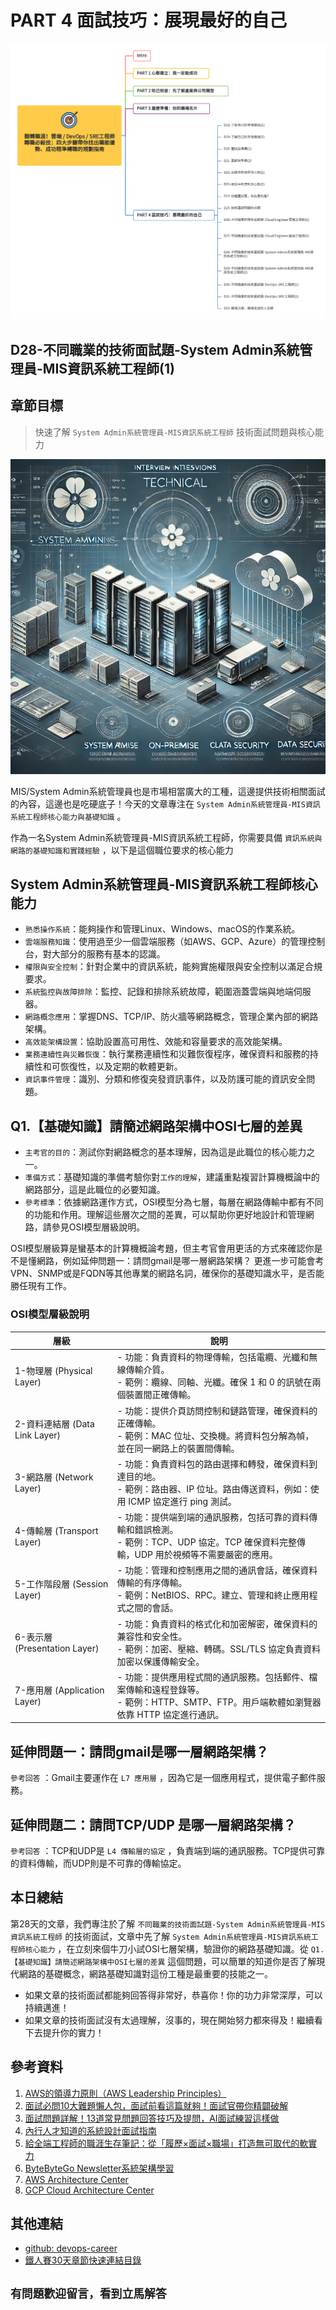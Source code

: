# PART 4 面試技巧：展現最好的自己

![鐵人賽-30Days-P4](https://github.com/qwedsazxc78/devops-career/raw/main/docs/img/30Days-P4.png)

## D28-不同職業的技術面試題-System Admin系統管理員-MIS資訊系統工程師(1)

## 章節目標

> 快速了解 `System Admin系統管理員-MIS資訊系統工程師` 技術面試問題與核心能力

![D28-不同職業的技術面試題-System Admin系統管理員-MIS資訊系統工程師(1)](https://github.com/qwedsazxc78/devops-career/raw/main/docs/img/D28.png)

MIS/System Admin系統管理員也是市場相當廣大的工種，這邊提供技術相關面試的內容，這邊也是吃硬底子！今天的文章專注在 `System Admin系統管理員-MIS資訊系統工程師核心能力與基礎知識` 。

作為一名System Admin系統管理員-MIS資訊系統工程師，你需要具備 `資訊系統與網路的基礎知識和實踐經驗` ，以下是這個職位要求的核心能力

## System Admin系統管理員-MIS資訊系統工程師核心能力

* `熟悉操作系統`：能夠操作和管理Linux、Windows、macOS的作業系統。
* `雲端服務知識`：使用過至少一個雲端服務（如AWS、GCP、Azure）的管理控制台，對大部分的服務有基本的認識。
* `權限與安全控制`：針對企業中的資訊系統，能夠實施權限與安全控制以滿足合規要求。
* `系統監控與故障排除`：監控、記錄和排除系統故障，範圍涵蓋雲端與地端伺服器。
* `網路概念應用`：掌握DNS、TCP/IP、防火牆等網路概念，管理企業內部的網路架構。
* `高效能架構設置`：協助設置高可用性、效能和容量要求的高效能架構。
* `業務連續性與災難恢復`：執行業務連續性和災難恢復程序，確保資料和服務的持續性和可恢復性，以及定期的軟體更新。
* `資訊事件管理`：識別、分類和修復突發資訊事件，以及防護可能的資訊安全問題。

## Q1.【基礎知識】請簡述網路架構中OSI七層的差異

* `主考官的目的`：測試你對網路概念的基本理解，因為這是此職位的核心能力之一。
* `準備方式`：基礎知識的準備考驗你對`工作的理解`，建議重點複習計算機概論中的網路部分，這是此職位的必要知識。
* `參考標準`：依據網路運作方式，OSI模型分為七層，每層在網路傳輸中都有不同的功能和作用。理解這些層次之間的差異，可以幫助你更好地設計和管理網路，請參見OSI模型層級說明。

OSI模型層級算是蠻基本的計算機概論考題，但主考官會用更活的方式來確認你是不是懂網路，例如延伸問題一：請問gmail是哪一層網路架構？
更進一步可能會考VPN、SNMP或是FQDN等其他專業的網路名詞，確保你的基礎知識水平，是否能勝任現有工作。

### OSI模型層級說明

| 層級 | 說明 |
| ---- | ---- |
| 1-物理層 (Physical Layer) | - 功能：負責資料的物理傳輸，包括電纜、光纖和無線傳輸介質。 <br> - 範例：纜線、同軸、光纖。確保 1 和 0 的訊號在兩個裝置間正確傳輸。 |
| 2-資料連結層 (Data Link Layer) | - 功能：提供介頁訪問控制和鏈路管理，確保資料的正確傳輸。 <br> - 範例：MAC 位址、交換機。將資料包分解為幀，並在同一網路上的裝置間傳輸。 |
| 3-網路層 (Network Layer) | - 功能：負責資料包的路由選擇和轉發，確保資料到達目的地。 <br> - 範例：路由器、IP 位址。路由傳送資料，例如：使用 ICMP 協定進行 ping 測試。 |
| 4-傳輸層 (Transport Layer) | - 功能：提供端到端的通訊服務，包括可靠的資料傳輸和錯誤檢測。 <br> - 範例：TCP、UDP 協定。TCP 確保資料完整傳輸，UDP 用於視頻等不需要嚴密的應用。 |
| 5-工作階段層 (Session Layer) | - 功能：管理和控制應用之間的通訊會話，確保資料傳輸的有序傳輸。 <br> - 範例：NetBIOS、RPC。建立、管理和終止應用程式之間的會話。 |
| 6-表示層 (Presentation Layer) | - 功能：負責資料的格式化和加密解密，確保資料的兼容性和安全性。 <br> - 範例：加密、壓縮、轉碼。SSL/TLS 協定負責資料加密以保護傳輸安全。 |
| 7-應用層 (Application Layer) | - 功能：提供應用程式間的通訊服務。包括郵件、檔案傳輸和遠程登錄等。 <br> - 範例：HTTP、SMTP、FTP。用戶端軟體如瀏覽器依靠 HTTP 協定進行通訊。 |

## 延伸問題一：請問gmail是哪一層網路架構？

`參考回答` ：Gmail主要運作在 `L7 應用層` ，因為它是一個應用程式，提供電子郵件服務。

## 延伸問題二：請問TCP/UDP 是哪一層網路架構？

`參考回答` ：TCP和UDP是 `L4 傳輸層的協定` ，負責端到端的通訊服務。TCP提供可靠的資料傳輸，而UDP則是不可靠的傳輸協定。

## 本日總結

第28天的文章，我們專注於了解 `不同職業的技術面試題-System Admin系統管理員-MIS資訊系統工程師` 的技術面試，文章中先了解 `System Admin系統管理員-MIS資訊系統工程師核心能力` ，在立刻來個牛刀小試OSI七層架構，驗證你的網路基礎知識。從 `Q1.【基礎知識】請簡述網路架構中OSI七層的差異` 這個問題，可以簡單的知道你是否了解現代網路的基礎概念，網路基礎知識對這份工種是最重要的技能之一。

* 如果文章的技術面試都能夠回答得非常好，恭喜你！你的功力非常深厚，可以持續邁進！
* 如果文章的技術面試沒有太過理解，沒事的，現在開始努力都來得及！繼續看下去提升你的實力！

## 參考資料

1. [AWS的領導力原則（AWS Leadership Principles）](https://www.amazon.jobs/content/en/our-workplace/leadership-principles)
2. [面試必問10大難題懶人包，面試前看這篇就夠！面試官帶你精闢破解](https://www.1111.com.tw/1000w/fanshome/discussTopic.asp?cat=FANS&id=339445)
3. [面試問題詳解！13道常見問題回答技巧及提問，AI面試練習這樣做](https://blog.104.com.tw/top-nine-tricky-interview-questions-and-best-answers/)
4. [內行人才知道的系統設計面試指南](https://www.books.com.tw/products/0010903454)
5. [給全端工程師的職涯生存筆記：從「履歷×面試×職場」打造無可取代的軟實力](https://www.books.com.tw/products/0010928379)
6. [ByteByteGo Newsletter系統架構學習](https://blog.bytebytego.com/p/which-cloud-provider-should-be-used)
7. [AWS Architecture Center](https://aws.amazon.com/architecture/)
8. [GCP Cloud Architecture Center](https://cloud.google.com/architecture)

## 其他連結

* [github: devops-career](https://github.com/qwedsazxc78/devops-career/tree/main)
* [鐵人賽30天章節快速連結目錄](https://ithelp.ithome.com.tw/articles/10351094)

## `有問題歡迎留言，看到立馬解答`
